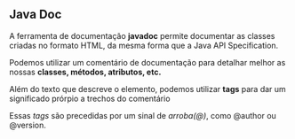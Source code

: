 ## Java Doc

A ferramenta de documentação **javadoc** permite documentar as classes criadas no formato HTML, da mesma forma que a Java API Specification.

Podemos utilizar um comentário de documentação para detalhar melhor as nossas **classes, métodos, atributos, etc.**

Além do texto que descreve o elemento, podemos utilizar **tags** para dar um significado prórpio a trechos do comentário

Essas *tags* são precedidas por um sinal de *arroba(@)*, como @author ou @version.